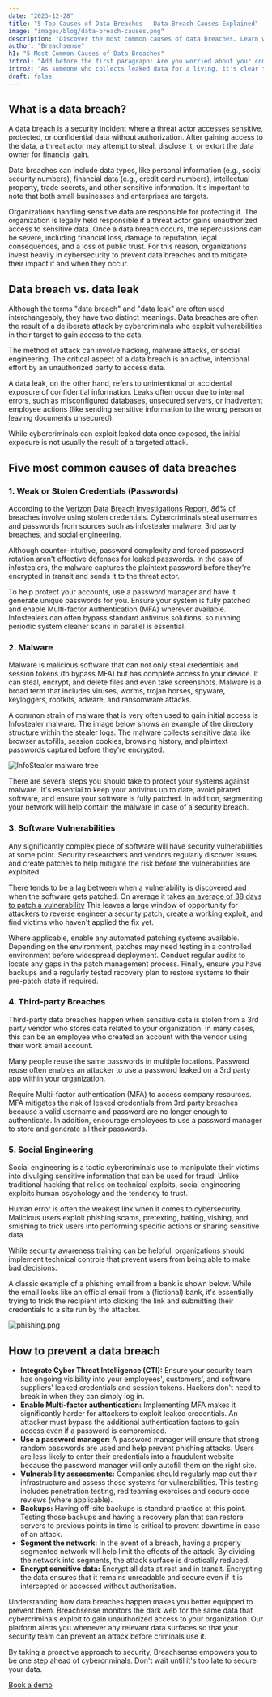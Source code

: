 ```yaml
---
date: "2023-12-28"
title: "5 Top Causes of Data Breaches - Data Breach Causes Explained"
image: "images/blog/data-breach-causes.png"
description: "Discover the most common causes of data breaches. Learn what causes a data breach and how data breaches can typically occur."
author: "Breachsense"
h1: "5 Most Common Causes of Data Breaches"
intro1: "Add before the first paragraph: Are you worried about your company's data being breached? Wondering what are the most common causes of a data breach that you should be preventing?"
intro2: "As someone who collects leaked data for a living, it's clear that more data is leaked daily than we can possibly index in a single day. If your organization stores sensitive data, there's a good chance you may experience a data breach at some point. To prevent your company from making headlines, it's crucial to understand the most common types of data breaches and learn how to prevent those from happening."
draft: false
---
```

## What is a data breach?

A [data breach](https://www.breachsense.com/blog/what-is-a-data-breach/) is a security incident where a threat actor accesses sensitive, protected, or confidential data without authorization. After gaining access to the data, a threat actor may attempt to steal, disclose it, or extort the data owner for financial gain.

Data breaches can include data types, like personal information (e.g., social security numbers), financial data (e.g., credit card numbers), intellectual property, trade secrets, and other sensitive information. It's important to note that both small businesses and enterprises are targets.

Organizations handling sensitive data are responsible for protecting it. The organization is legally held responsible if a threat actor gains unauthorized access to sensitive data. Once a data breach occurs, the repercussions can be severe, including financial loss, damage to reputation, legal consequences, and a loss of public trust. For this reason, organizations invest heavily in cybersecurity to prevent data breaches and to mitigate their impact if and when they occur.

## Data breach vs. data leak

Although the terms "data breach" and "data leak" are often used interchangeably, they have two distinct meanings. Data breaches are often the result of a deliberate attack by cybercriminals who exploit vulnerabilities in their target to gain access to the data.

The method of attack can involve hacking, malware attacks, or social engineering. The critical aspect of a data breach is an active, intentional effort by an unauthorized party to access data.

A data leak, on the other hand, refers to unintentional or accidental exposure of confidential information. Leaks often occur due to internal errors, such as misconfigured databases, unsecured servers, or inadvertent employee actions (like sending sensitive information to the wrong person or leaving documents unsecured).

While cybercriminals can exploit leaked data once exposed, the initial exposure is not usually the result of a targeted attack.

## Five most common causes of data breaches 

### 1. Weak or Stolen Credentials (Passwords)

According to the [Verizon Data Breach Investigations Report](https://www.verizon.com/business/resources/reports/2023-data-breach-investigations-report-dbir.pdf), *86*% of breaches involve using stolen credentials. Cybercriminals steal usernames and passwords from sources such as infostealer malware, 3rd party breaches, and social engineering.

Although counter-intuitive, password complexity and forced password rotation aren't effective defenses for leaked passwords. In the case of infostealers, the malware captures the plaintext password before they're encrypted in transit and sends it to the threat actor.

To help protect your accounts, use a password manager and have it generate unique passwords for you. Ensure your system is fully patched and enable Multi-factor Authentication (MFA) wherever available. Infostealers can often bypass standard antivirus solutions, so running periodic system cleaner scans in parallel is essential.

### 2. Malware

Malware is malicious software that can not only steal credentials and session tokens (to bypass MFA) but has complete access to your device. It can steal, encrypt, and delete files and even take screenshots. Malware is a broad term that includes viruses, worms, trojan horses, spyware, keyloggers, rootkits, adware, and ransomware attacks.

A common strain of malware that is very often used to gain initial access is Infostealer malware. The image below shows an example of the directory structure within the stealer logs. The malware collects sensitive data like browser autofills, session cookies, browsing history, and plaintext passwords captured before they're encrypted.

![InfoStealer malware tree](../InfostealerTree.png)

There are several steps you should take to protect your systems against malware. It's essential to keep your antivirus up to date, avoid pirated software, and ensure your software is fully patched. In addition, segmenting your network will help contain the malware in case of a security breach. 

### 3. Software Vulnerabilities

Any significantly complex piece of software will have security vulnerabilities at some point. Security researchers and vendors regularly discover issues and create patches to help mitigate the risk before the vulnerabilities are exploited.

There tends to be a lag between when a vulnerability is discovered and when the software gets patched. On average it takes [an average of 38 days to patch a vulnerability](https://www.darkreading.com/cloud-security/it-takes-an-average-38-days-to-patch-a-vulnerability) This leaves a large window of opportunity for attackers to reverse engineer a security patch, create a working exploit, and find victims who haven't applied the fix yet.

Where applicable, enable any automated patching systems available. Depending on the environment, patches may need testing in a controlled environment before widespread deployment. Conduct regular audits to locate any gaps in the patch management process. Finally, ensure you have backups and a regularly tested recovery plan to restore systems to their pre-patch state if required.

### 4. Third-party Breaches

Third-party data breaches happen when sensitive data is stolen from a 3rd party vendor who stores data related to your organization. In many cases, this can be an employee who created an account with the vendor using their work email account.

Many people reuse the same passwords in multiple locations. Password reuse often enables an attacker to use a password leaked on a 3rd party app within your organization.

Require Multi-factor authentication (MFA) to access company resources. MFA mitigates the risk of leaked credentials from 3rd party breaches because a valid username and password are no longer enough to authenticate. In addition, encourage employees to use a password manager to store and generate all their passwords.

### 5. Social Engineering

Social engineering is a tactic cybercriminals use to manipulate their victims into divulging sensitive information that can be used for fraud. Unlike traditional hacking that relies on technical exploits, social engineering exploits human psychology and the tendency to trust.

Human error is often the weakest link when it comes to cybersecurity. Malicious users exploit phishing scams, pretexting, baiting, vishing, and smishing to trick users into performing specific actions or sharing sensitive data.

While security awareness training can be helpful, organizations should implement technical controls that prevent users from being able to make bad decisions.

A classic example of a phishing email from a bank is shown below. While the email looks like an official email from a (fictional) bank, it's essentially trying to trick the recipient into clicking the link and submitting their credentials to a site run by the attacker.

![phishing.png](../phishing.png)

## How to prevent a data breach

- **Integrate Cyber Threat Intelligence (CTI):** Ensure your security team has ongoing visibility into your employees', customers', and software suppliers' leaked credentials and session tokens. Hackers don't need to break in when they can simply log in.
- **Enable Multi-factor authentication:** Implementing MFA makes it significantly harder for attackers to exploit leaked credentials. An attacker must bypass the additional authentication factors to gain access even if a password is compromised.
- **Use a password manager:** A password manager will ensure that strong random passwords are used and help prevent phishing attacks. Users are less likely to enter their credentials into a fraudulent website because the password manager will only autofill them on the right site.
- **Vulnerability assessments:** Companies should regularly map out their infrastructure and assess those systems for vulnerabilities. This testing includes penetration testing, red teaming exercises and secure code reviews (where applicable).
- **Backups:** Having off-site backups is standard practice at this point. Testing those backups and having a recovery plan that can restore servers to previous points in time is critical to prevent downtime in case of an attack.
- **Segment the network:** In the event of a breach, having a properly segmented network will help limit the effects of the attack. By dividing the network into segments, the attack surface is drastically reduced.
- **Encrypt sensitive data:** Encrypt all data at rest and in transit. Encrypting the data ensures that it remains unreadable and secure even if it is intercepted or accessed without authorization.

Understanding how data breaches happen makes you better equipped to prevent them. Breachsense monitors the dark web for the same data that cybercriminals exploit to gain unauthorized access to your organization. Our platform alerts you whenever any relevant data surfaces so that your security team can prevent an attack before criminals use it.

By taking a proactive approach to security, Breachsense empowers you to be one step ahead of cybercriminals. Don't wait until it's too late to secure your data.

[Book a demo](https://www.breachsense.com/book-demo/)
